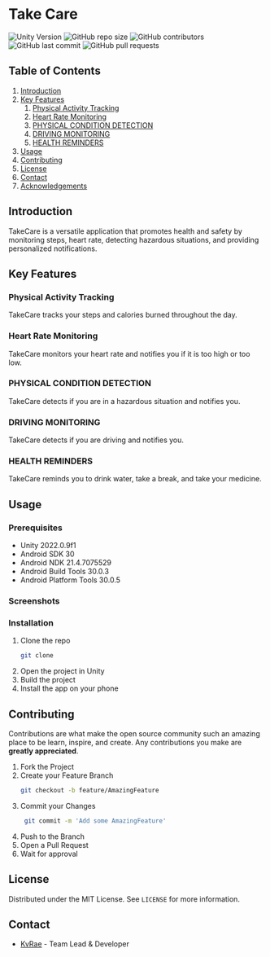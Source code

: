 ﻿# Take Care

![Unity Version](https://img.shields.io/badge/Unity-2022.0.9f1-blue?style=for-the-badge&logo=unity)
![GitHub repo size](https://img.shields.io/github/repo-size/KvRae/Take-Care?style=for-the-badge)
![GitHub contributors](https://img.shields.io/github/contributors/KvRae/Take-Care?style=for-the-badge)
![GitHub last commit](https://img.shields.io/github/last-commit/KvRae/Take-Care?style=for-the-badge)
![GitHub pull requests](https://img.shields.io/github/issues-pr/KvRae/Take-Care?style=for-the-badge)



## Table of Contents
1. [Introduction](#introduction)
2. [Key Features](#key-features)
    1. [Physical Activity Tracking ](#physical-activity-tracking)
    2. [Heart Rate Monitoring](#heart-rate-monitoring)
    3. [PHYSICAL CONDITION DETECTION](#physical-condition-detection)
    4. [DRIVING MONITORING](#driving-monitoring)
    5. [HEALTH REMINDERS](#health-reminders)
3. [Usage](#usage)
4. [Contributing](#contributing)
5. [License](#license)
6. [Contact](#contact)
7. [Acknowledgements](#acknowledgements)

## Introduction
TakeCare is a versatile application that promotes
health and safety by monitoring steps, heart rate, 
detecting hazardous situations, 
and providing personalized notifications.

## Key Features
### Physical Activity Tracking
TakeCare tracks your steps and calories burned throughout the day.
### Heart Rate Monitoring
TakeCare monitors your heart rate and notifies you if it is too high or too low.
### PHYSICAL CONDITION DETECTION
TakeCare detects if you are in a hazardous situation and notifies you.
### DRIVING MONITORING
TakeCare detects if you are driving and notifies you.
### HEALTH REMINDERS
TakeCare reminds you to drink water, take a break, and take your medicine.

## Usage

### Prerequisites
* Unity 2022.0.9f1
* Android SDK 30
* Android NDK 21.4.7075529
* Android Build Tools 30.0.3
* Android Platform Tools 30.0.5

### Screenshots


### Installation
1. Clone the repo
   ```sh
   git clone
    ```
2. Open the project in Unity
3. Build the project
4. Install the app on your phone

## Contributing
Contributions are what make the open source community such an amazing place to be learn, inspire, and create.
Any contributions you make are **greatly appreciated**.
1. Fork the Project
2. Create your Feature Branch 
   ```sh
   git checkout -b feature/AmazingFeature
   ```
3. Commit your Changes 
   ```sh
    git commit -m 'Add some AmazingFeature'
    ```
4. Push to the Branch
5. Open a Pull Request
6. Wait for approval

## License
Distributed under the MIT License. See `LICENSE` for more information.

## Contact
* [KvRae](https://github.com/KvRae) - Team Lead & Developer


